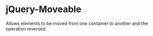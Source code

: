 # jQuery-Moveable
Allows elements to be moved from one container to another and the operation reversed.

